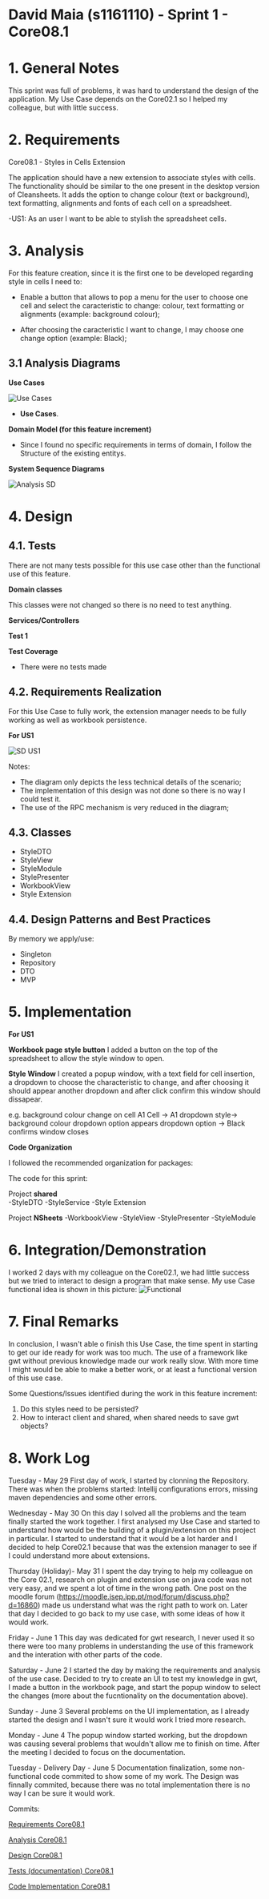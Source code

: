 **David Maia** (s1161110) - Sprint 1 - Core08.1
===============================

# 1. General Notes

This sprint was full of problems, it was hard to understand the design of the application. My Use Case depends on the Core02.1 so I helped my colleague, but with little success.

# 2. Requirements

Core08.1 - Styles in Cells Extension

The application should have a new extension to associate styles with cells. The functionality should be similar to the one present in the desktop version of Cleansheets.
It adds the option to change colour (text or background), text formatting, alignments and fonts of each cell on a spreadsheet.

-US1: As an user I want to be able to stylish the spreadsheet cells.

# 3. Analysis

For this feature creation, since it is the first one to be developed regarding style in cells I need to:  

- Enable a button that allows to pop a menu for the user to choose one cell and select the caracteristic to change: colour, text formatting or alignments (example: background colour);

- After choosing the caracteristic I want to change, I may choose one change option (example: Black);


## 3.1 Analysis Diagrams


**Use Cases**

![Use Cases](us.jpg)

- **Use Cases**.

**Domain Model (for this feature increment)**

- Since I found no specific requirements in terms of domain, I follow the Structure of the existing entitys.

**System Sequence Diagrams**

![Analysis SD](ssd.jpg)

# 4. Design


## 4.1. Tests


There are not many tests possible for this use case other than the functional use of this feature.

**Domain classes**

This classes were not changed so there is no need to test anything.


**Services/Controllers**

**Test 1**



**Test Coverage**  
- There were no tests made

## 4.2. Requirements Realization

For this Use Case to fully work, the extension manager needs to be fully working as well as workbook persistence.

**For US1**

![SD US1](sd.jpg)

Notes:  
- The diagram only depicts the less technical details of the scenario;  
- The implementation of this design was not done so there is no way I could test it.   
- The use of the RPC mechanism is very reduced in the diagram;  



## 4.3. Classes
* StyleDTO
* StyleView
* StyleModule
* StylePresenter
* WorkbookView
* Style Extension

## 4.4. Design Patterns and Best Practices

By memory we apply/use:  
- Singleton  
- Repository  
- DTO  
- MVP  


# 5. Implementation

**For US1**

**Workbook page style button**
I added a button on the top of the spreadsheet to allow the style window to open.

**Style Window**
I created a popup window, with a text field for cell insertion, a dropdown to choose the characteristic to change, and after choosing it should appear another dropdown and after click confirm this window should dissapear.

e.g. background colour change on cell A1
Cell -> A1
dropdown style-> background colour
dropdown option appears
dropdown  option -> Black
confirms
window closes


**Code Organization**  

I followed the recommended organization for packages:  

The code for this sprint:  


Project **shared**  
-StyleDTO
-StyleService
-Style Extension

Project **NSheets**
-WorkbookView
-StyleView
-StylePresenter
-StyleModule


# 6. Integration/Demonstration

I worked 2 days with my colleague on the Core02.1, we had little success but we tried to interact to design a program that make sense.
My use Case functional idea is shown in this picture:
![Functional](image.png)

# 7. Final Remarks

In conclusion, I wasn't able o finish this Use Case, the time spent in starting to get our ide ready for work was too much. The use of a framework like gwt without previous knowledge made our work really slow. With more time I might would be able to make a better work, or at least a functional version of this use case.

Some Questions/Issues identified during the work in this feature increment:

1. Do this styles need to be persisted?
2. How to interact client and shared, when shared needs to save gwt objects?


# 8. Work Log
Tuesday - May 29
First day of work, I started by clonning the Repository. There was when the problems started: Intellij configurations errors, missing maven dependencies and some other errors.

Wednesday - May 30
On this day I solved all the problems and the team finally started the work together. I first analysed my Use Case and started to understand how would be the building of a plugin/extension on this project in particular. I started to understand that it would be a lot harder and I decided to help Core02.1 because that was the extension manager to see if I could understand more about extensions.

Thursday (Holiday)- May 31
I spent the day trying to help my colleague on the Core 02.1, research on plugin and extension use on java code was not very easy, and we spent a lot of time in the wrong path.
One post on the moodle forum (https://moodle.isep.ipp.pt/mod/forum/discuss.php?d=16860) made us understand what was the right path to work on. Later that day I decided to go back to my use case, with some ideas of how it would work.

Friday - June 1
This day was dedicated for gwt research, I never used it so there were too many problems in understanding the use of this framework and the interation with other parts of the code.

Saturday - June 2
I started the day by making the requirements and analysis of the use case.
Decided to try to create an UI to test my knowledge in gwt, I made a button in the workbook page, and start the popup window to select the changes (more about the fucntionality on the documentation above).

Sunday -  June 3
Several problems on the UI implementation, as I already started the design and I wasn't sure it would work I tried more research.

Monday - June 4
The popup window started working, but the dropdown was causing several problems that wouldn't allow me to finish on time. After the meeting I decided to focus on the documentation.

Tuesday - Delivery Day -  June 5
Documentation finalization, some non-functional code commited to show some of my work. The Design was finnally commited, because there was no total implementation there is no way I can be sure it would work.


Commits:

[Requirements Core08.1](https://bitbucket.org/lei-isep/lapr4-18-2dl/commits/694b77c7913ae5bd5bd2a7ba1da641bd0b0028c4)

[Analysis Core08.1](https://bitbucket.org/lei-isep/lapr4-18-2dl/commits/838b2cc7d9e9aad27ebac10872ff20f49db934e5)

[Design Core08.1]()

[Tests (documentation) Core08.1]()

[Code Implementation Core08.1](https://bitbucket.org/lei-isep/lapr4-18-2dl/commits/d378b9a9e8aebeda64bace81ef1f85ccfc68aedb)

